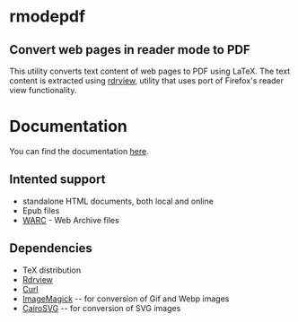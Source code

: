 # rmodepdf
## Convert web pages in reader mode to PDF

This utility converts text content of web pages to PDF using LaTeX. The text
content is extracted using [rdrview](https://github.com/eafer/rdrview), utility
that uses port of Firefox's reader view functionality.

# Documentation

You can find the documentation [here](https://www.kodymirus.cz/rmodepdf/).

## Intented support

- standalone HTML documents, both local and online
- Epub files
- [WARC](https://en.wikipedia.org/wiki/Web_ARChive) - Web Archive files

## Dependencies

- TeX distribution
- [Rdrview](https://github.com/eafer/rdrview)
- [Curl](https://curl.haxx.se/)
- [ImageMagick](https://imagemagick.org/index.php) -- for conversion of Gif and Webp images
- [CairoSVG](https://cairosvg.org/) -- for conversion of SVG images

